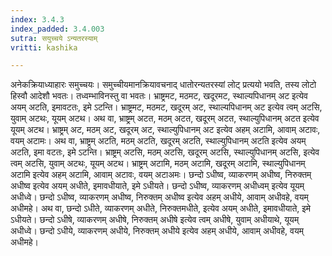 ```yaml
---
index: 3.4.3
index_padded: 3.4.003
sutra: सयुच्चये ऽन्यतरस्याम्
vritti: kashika

---
```

अनेकक्रियाध्याहारः समुच्चयः। समुच्चीयमानक्रियावचनाद् धातोरन्यतरस्यां लोट् प्रत्ययो भवति, तस्य लोटो हिस्वौ आदेशौ भवतः। तध्वम्भाविनस्तु वा भवतः। भ्राष्ट्रमट, मठमट, खदूरमट, स्थाल्यपिधानम् अट इत्येव अयम् अटति, इमावटतः, इमे ऽटन्ति। भ्राष्ट्रमट, मठमट, खदूरम् अट, स्थाल्यपिधानम् अट इत्येव त्वम् अटसि, युवाम् अटथः, यूयम् अटथ। अथ वा, भ्राष्ट्रम् अटत, मठम् अटत, खदूरम् अटत, स्थाल्युपिधानम् अटत इत्येव यूयम् अटथ। भ्राष्ट्रम् अट, मठम् अट, खदूरम् अट, स्थाल्युपिधानम् अट इत्येव अहम् अटामि, आवाम् अटावः, वयम् अटामः। अथ वा, भ्राष्ट्रम् अटति, मठम् अटति, खदूरम् अटति, स्थाल्युपिधानम् अटति इत्येव अयम् अटति, इमा वटतः, इमे ऽटन्ति। भ्राष्ट्रम् अटसि, मठम् अटसि, खदूरम् अटसि, स्थाल्युपिधानम् अटसि, इत्येव त्वम् अटसि, युवाम् अटथः, यूयम् अटथ। भ्राष्ट्रम् अटामि, मठम् अटामि, खदूरम् अटामि, स्थाल्युपिधानम् अटामि इत्येव अहम् अटामि, आवाम् अटावः, वयम् अटाअमः। छन्दो ऽधीष्व, व्याकरणम् अधीष्व, निरुक्तम् अधीष्व इत्येव अयम् अधीते, इमावधीयाते, इमे ऽधीयते। छन्दो ऽधीष्व, व्याकरणम् अधीध्वम् इत्येव यूयम् अधीध्वे। छन्दो ऽधीष्व, व्याकरणम् अधीष्व, निरुक्तम् अधीष्व इत्येव अहम् अधीये, आवाम् अधीवहे, वयम् अधीमहे। अथ वा, छन्दो ऽधीते, व्याकरणम् अधीते, निरुक्तमधीते, इत्येव अयम् अधीते, इमावधीयाते, इमे ऽधीयते। छन्दो ऽधीषे, व्याकरणम् अधीषे, निरुक्तम् अधीषे इत्येव त्वम् अधीषे, युवाम् अधीयाथे, यूयम् अधीध्वे। छन्दो ऽधीये, व्याकरणम् अधीये, निरुक्तम् अधीये इत्येव अहम् अधीये, आवाम् अधीवहे, वयम् अधीमहे।